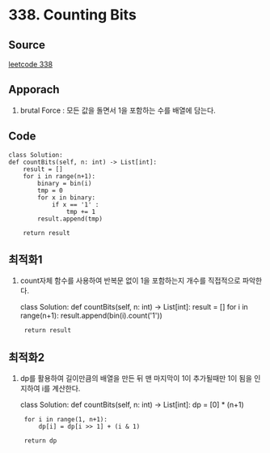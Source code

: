 # 338. Counting Bits

## Source
[leetcode 338](https://leetcode.com/problems/counting-bits/description/?envType=study-plan-v2&envId=leetcode-75)


## Apporach
1. brutal Force : 모든 값을 돌면서 1을 포함하는 수를 배열에 담는다.
 
## Code
    class Solution:
    def countBits(self, n: int) -> List[int]:
        result = []
        for i in range(n+1):
            binary = bin(i)
            tmp = 0
            for x in binary:
                if x == '1' :
                    tmp += 1
            result.append(tmp)

        return result

## 최적화1 
1. count자체 함수를 사용하여 반복문 없이 1을 포함하는지 개수를 직접적으로 파악한다.

    class Solution:
    def countBits(self, n: int) -> List[int]:
        result = []
        for i in range(n+1):
            result.append(bin(i).count('1'))

        return result


## 최적화2 
1. dp를 활용하여 길이만큼의  배열을 만든 뒤 맨 마지막이 1이 추가될때만 1이 됨을 인지하여 i를 계산한다.

    class Solution:
    def countBits(self, n: int) -> List[int]:
        dp = [0] * (n+1)

        for i in range(1, n+1):
            dp[i] = dp[i >> 1] + (i & 1)
        
        return dp